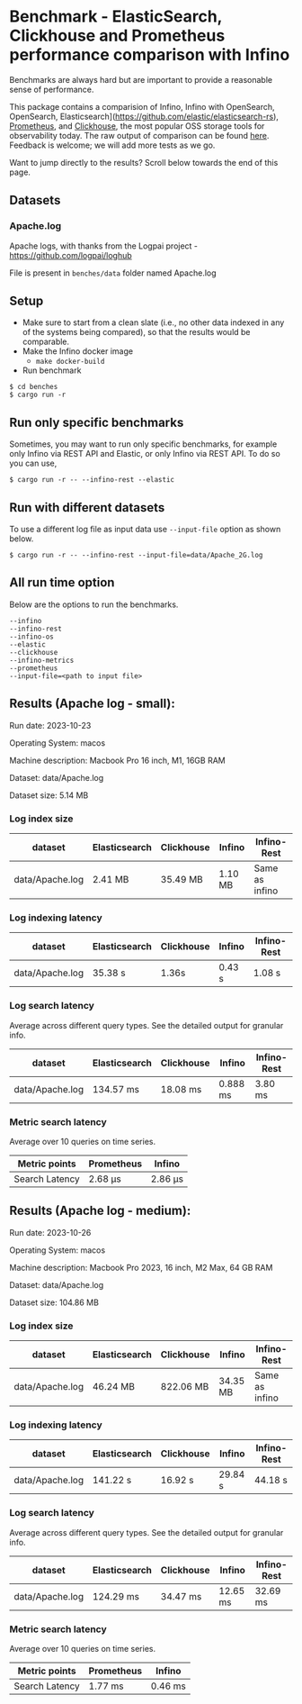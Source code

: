 # Benchmark - ElasticSearch, Clickhouse and Prometheus performance comparison with Infino

Benchmarks are always hard but are important to provide a reasonable sense of performance. 

This package contains a comparision of Infino, Infino with OpenSearch, OpenSearch, Elasticsearch](https://github.com/elastic/elasticsearch-rs), [Prometheus](https://github.com/prometheus/prometheus), and [Clickhouse](https://github.com/ClickHouse/ClickHouse), the most popular OSS storage tools for observability today. The raw output of comparison can be found [here](output.txt). Feedback is welcome; we will add more tests as we go.

Want to jump directly to the results? Scroll below towards the end of this page.

## Datasets

### Apache.log

Apache logs, with thanks from the Logpai project - https://github.com/logpai/loghub

File is present in `benches/data` folder named Apache.log

## Setup

- Make sure to start from a clean slate (i.e., no other data indexed in any of the systems being compared),
  so that the results would be comparable.
- Make the Infino docker image
  - `make docker-build`
- Run benchmark

```
$ cd benches
$ cargo run -r
```

## Run only specific benchmarks

Sometimes, you may want to run only specific benchmarks, for example only Infino via REST API and Elastic, or only Infino via REST API. To do so you can use,
```
$ cargo run -r -- --infino-rest --elastic
```

## Run with different datasets
To use a different log file as input data use `--input-file` option as shown below.
```
$ cargo run -r -- --infino-rest --input-file=data/Apache_2G.log
```

## All run time option
Below are the options to run the benchmarks.
```
--infino
--infino-rest
--infino-os
--elastic
--clickhouse
--infino-metrics
--prometheus
--input-file=<path to input file>
```


## Results (Apache log - small):

Run date: 2023-10-23

Operating System: macos

Machine description: Macbook Pro 16 inch, M1, 16GB RAM

Dataset: data/Apache.log

Dataset size: 5.14 MB

### Log index size

| dataset         | Elasticsearch | Clickhouse     | Infino        | Infino-Rest    |
| --------------- | ------------- | -------------- | ------------- | -------------- |
| data/Apache.log | 2.41 MB | 35.49 MB | 1.10 MB | Same as infino |

### Log indexing latency

| dataset         | Elasticsearch         | Clickhouse           | Infino              | Infino-Rest          |
| --------------- | --------------------- | -------------------- | ------------------- | -------------------- |
| data/Apache.log | 35.38 s | 1.36s | 0.43 s | 1.08 s |

### Log search latency

Average across different query types. See the detailed output for granular info.

| dataset         | Elasticsearch       | Clickhouse         | Infino           | Infino-Rest       |
| --------------- | ------------------- | ------------------ | ---------------- | ----------------- |
| data/Apache.log | 134.57 ms | 18.08 ms | 0.888 ms | 3.80 ms |

### Metric search latency

Average over 10 queries on time series.

| Metric points  | Prometheus        | Infino            |
| -------------- | ----------------- | ----------------- |
| Search Latency | 2.68 μs  | 2.86 μs |

## Results (Apache log - medium): 

Run date: 2023-10-26

Operating System: macos

Machine description: Macbook Pro 2023, 16 inch, M2 Max, 64 GB RAM

Dataset: data/Apache.log

Dataset size: 104.86 MB



### Log index size

| dataset | Elasticsearch | Clickhouse | Infino | Infino-Rest |
| ----- | ----- | ----- | ----- | ---- |
| data/Apache.log | 46.24 MB | 822.06 MB | 34.35 MB | Same as infino |


### Log indexing latency

| dataset | Elasticsearch | Clickhouse | Infino | Infino-Rest |
| ----- | ----- | ----- | ----- | ---- |
| data/Apache.log | 141.22 s  | 16.92 s  | 29.84 s  | 44.18 s  |


### Log search latency

Average across different query types. See the detailed output for granular info.

| dataset | Elasticsearch | Clickhouse | Infino | Infino-Rest |
| ------- | ------------- | ---------- | ------ | ----------- |
| data/Apache.log | 124.29 ms  | 34.47 ms  | 12.65 ms  | 32.69 ms  |


### Metric search latency

Average over 10 queries on time series.

|  Metric points |     Prometheus     |      Infino      |
| -------------- | ------------------ | ---------------- |
| Search Latency | 1.77 ms | 0.46 ms |
